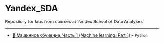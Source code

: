 # Yandex_SDA

Repository for labs from courses at Yandex School of Data Analyses

---

- [🤖 Машинное обучение. Часть 1 (Machine learning. Part 1)](https://github.com/TemaBlag/Yandex_SDA/tree/main/ML_part1) - `Python`
